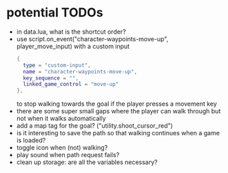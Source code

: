 # potential TODOs

* in data.lua, what is the shortcut order?
* use script.on_event("character-waypoints-move-up", player_move_input) with a custom input
  ```lua
  {
    type = "custom-input",
    name = "character-waypoints-move-up",
  	key_sequence = "",
  	linked_game_control = "move-up"
  },
  ```
  to stop walking towards the goal if the player presses a movement key
* there are some super small gaps where the player can walk through but not when it walks automatically
* add a map tag for the goal? ("utility.shoot_cursor_red")
* is it interesting to save the path so that walking continues when a game is loaded?
* toggle icon when (not) walking?
* play sound when path request fails?
* clean up storage: are all the variables necessary?
